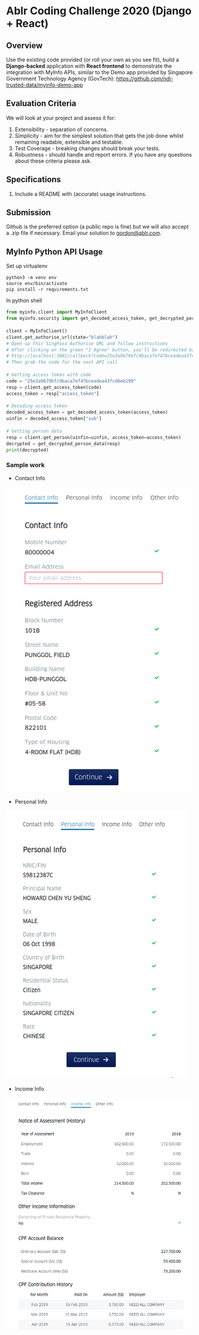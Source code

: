 Ablr Coding Challenge 2020 (Django + React)
===========================================

## Overview

Use the existing code provided (or roll your own as you see fit), build a **Django-backed** application with
**React frontend** to demonstrate the integration with MyInfo APIs, similar to the Demo app provided by 
Singapore Government Technology Agency (GovTech): https://github.com/ndi-trusted-data/myinfo-demo-app


## Evaluation Criteria

We will look at your project and assess it for:

1. Extensibility - separation of concerns.
2. Simplicity - aim for the simplest solution that gets the job done whilst remaining
readable, extensible and testable.
3. Test Coverage - breaking changes should break your tests.
4. Robustness - should handle and report errors.
If you have any questions about these criteria please ask.

## Specifications

1. Include a README with (accurate) usage instructions.


## Submission

Github is the preferred option (a public repo is fine) but we will also accept a .zip file if
necessary. Email your solution to gordon@ablr.com.


## MyInfo Python API Usage

Set up virtualenv

```shell script
python3 -m venv env
source env/bin/activate
pip install -r requirements.txt
```

In python shell

```python
from myinfo.client import MyInfoClient
from myinfo.security import get_decoded_access_token, get_decrypted_person_data

client = MyInfoClient()
client.get_authorise_url(state="blahblah")
# Open up this SingPass Authorise URL and follow instructions
# After clicking on the green "I Agree" button, you'll be redirected back to
# http://localhost:3001/callback?code=25e3a9679bfc9baca7ef47bceadea43fcd6eb199&state=blahblah
# Then grab the code for the next API call

# Getting access token with code
code = "25e3a9679bfc9baca7ef47bceadea43fcd6eb199"
resp = client.get_access_token(code)
access_token = resp["access_token"]

# Decoding access token
decoded_access_token = get_decoded_access_token(access_token)
uinfin = decoded_access_token["sub"]

# Getting person data
resp = client.get_person(uinfin=uinfin, access_token=access_token)
decrypted = get_decrypted_person_data(resp)
print(decrypted)
```

### Sample work

* Contact Info

![Contact Info](./sample/contact_info.png)

* Personal Info

![Personal Info](./sample/personal_info.png)

* Income Info

![Income Info](./sample/income_info.png)
